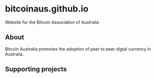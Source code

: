 # bitcoinaus.github.io
Website for the Bitcoin Association of Australia

## About
Bitcoin Australia promotes the adoption of peer to peer digtal currency in Australia.

## Supporting projects
